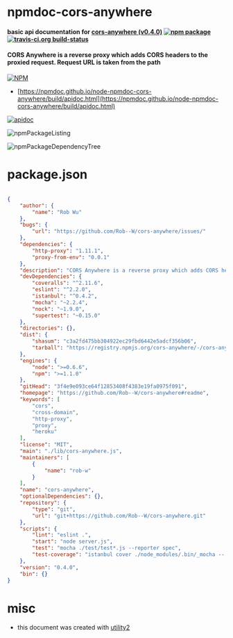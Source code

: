 # npmdoc-cors-anywhere

#### basic api documentation for  [cors-anywhere (v0.4.0)](https://github.com/Rob--W/cors-anywhere#readme)  [![npm package](https://img.shields.io/npm/v/npmdoc-cors-anywhere.svg?style=flat-square)](https://www.npmjs.org/package/npmdoc-cors-anywhere) [![travis-ci.org build-status](https://api.travis-ci.org/npmdoc/node-npmdoc-cors-anywhere.svg)](https://travis-ci.org/npmdoc/node-npmdoc-cors-anywhere)

#### CORS Anywhere is a reverse proxy which adds CORS headers to the proxied request. Request URL is taken from the path

[![NPM](https://nodei.co/npm/cors-anywhere.png?downloads=true&downloadRank=true&stars=true)](https://www.npmjs.com/package/cors-anywhere)

- [https://npmdoc.github.io/node-npmdoc-cors-anywhere/build/apidoc.html](https://npmdoc.github.io/node-npmdoc-cors-anywhere/build/apidoc.html)

[![apidoc](https://npmdoc.github.io/node-npmdoc-cors-anywhere/build/screenCapture.buildCi.browser.%252Ftmp%252Fbuild%252Fapidoc.html.png)](https://npmdoc.github.io/node-npmdoc-cors-anywhere/build/apidoc.html)

![npmPackageListing](https://npmdoc.github.io/node-npmdoc-cors-anywhere/build/screenCapture.npmPackageListing.svg)

![npmPackageDependencyTree](https://npmdoc.github.io/node-npmdoc-cors-anywhere/build/screenCapture.npmPackageDependencyTree.svg)



# package.json

```json

{
    "author": {
        "name": "Rob Wu"
    },
    "bugs": {
        "url": "https://github.com/Rob--W/cors-anywhere/issues/"
    },
    "dependencies": {
        "http-proxy": "1.11.1",
        "proxy-from-env": "0.0.1"
    },
    "description": "CORS Anywhere is a reverse proxy which adds CORS headers to the proxied request. Request URL is taken from the path",
    "devDependencies": {
        "coveralls": "^2.11.6",
        "eslint": "^2.2.0",
        "istanbul": "^0.4.2",
        "mocha": "~2.2.4",
        "nock": "~1.9.0",
        "supertest": "~0.15.0"
    },
    "directories": {},
    "dist": {
        "shasum": "c3a2fd475bb304922ec29fbd6442e5adcf356b06",
        "tarball": "https://registry.npmjs.org/cors-anywhere/-/cors-anywhere-0.4.0.tgz"
    },
    "engines": {
        "node": ">=0.6.6",
        "npm": ">=1.1.0"
    },
    "gitHead": "3f4e9e093ce64f12853408f4383e19fa0975f091",
    "homepage": "https://github.com/Rob--W/cors-anywhere#readme",
    "keywords": [
        "cors",
        "cross-domain",
        "http-proxy",
        "proxy",
        "heroku"
    ],
    "license": "MIT",
    "main": "./lib/cors-anywhere.js",
    "maintainers": [
        {
            "name": "rob-w"
        }
    ],
    "name": "cors-anywhere",
    "optionalDependencies": {},
    "repository": {
        "type": "git",
        "url": "git+https://github.com/Rob--W/cors-anywhere.git"
    },
    "scripts": {
        "lint": "eslint .",
        "start": "node server.js",
        "test": "mocha ./test/test*.js --reporter spec",
        "test-coverage": "istanbul cover ./node_modules/.bin/_mocha -- test/test.js --reporter spec"
    },
    "version": "0.4.0",
    "bin": {}
}
```



# misc
- this document was created with [utility2](https://github.com/kaizhu256/node-utility2)
